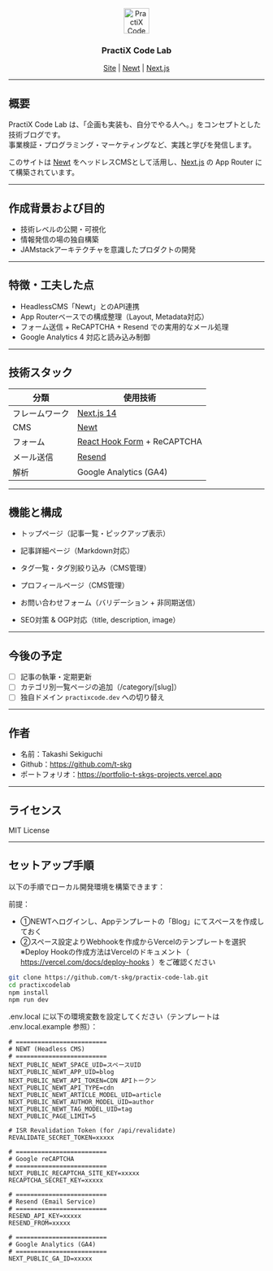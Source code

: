 <p align="center">
  <a href="https://devlog-amber.vercel.app/">
    <img src="/favicon.ico" alt="PractiX Code Lab" width="50" />
  </a>
</p>
<h3 align="center">
PractiX Code Lab
</h3>
<p align="center">
  <a href="https://devlog-amber.vercel.app/">Site</a> | <a href="https://www.newt.so/">Newt</a> | <a href="https://nextjs.org/">Next.js</a>
</p>

---

## 概要

PractiX Code Lab は、「企画も実装も、自分でやる人へ。」をコンセプトとした技術ブログです。  
事業検証・プログラミング・マーケティングなど、実践と学びを発信します。

このサイトは [Newt](https://www.newt.so/) をヘッドレスCMSとして活用し、[Next.js](https://nextjs.org/) の App Router にて構築されています。

---

## 作成背景および目的

- 技術レベルの公開・可視化
- 情報発信の場の独自構築
- JAMstackアーキテクチャを意識したプロダクトの開発

---

## 特徴・工夫した点

- HeadlessCMS「Newt」とのAPI連携
- App Routerベースでの構成整理（Layout, Metadata対応）
- フォーム送信 + ReCAPTCHA + Resend での実用的なメール処理
- Google Analytics 4 対応と読み込み制御

---

## 技術スタック

| 分類           | 使用技術                                                    |
| -------------- | ----------------------------------------------------------- |
| フレームワーク | [Next.js 14](https://nextjs.org/)                           |
| CMS            | [Newt](https://www.newt.so/)                                |
| フォーム       | [React Hook Form](https://react-hook-form.com/) + ReCAPTCHA |
| メール送信     | [Resend](https://resend.com/)                               |
| 解析           | Google Analytics (GA4)                                      |

---

## 機能と構成

- トップページ（記事一覧・ピックアップ表示）

- 記事詳細ページ（Markdown対応）

- タグ一覧・タグ別絞り込み（CMS管理）

- プロフィールページ（CMS管理）

- お問い合わせフォーム（バリデーション + 非同期送信）

- SEO対策 & OGP対応（title, description, image）

---

## 今後の予定

- [ ] 記事の執筆・定期更新
- [ ] カテゴリ別一覧ページの追加（/category/[slug]）
- [ ] 独自ドメイン `practixcode.dev` への切り替え

---

## 作者

- 名前：Takashi Sekiguchi
- Github：https://github.com/t-skg
- ポートフォリオ：https://portfolio-t-skgs-projects.vercel.app

---

## ライセンス

MIT License

---

## セットアップ手順

以下の手順でローカル開発環境を構築できます：

前提：

- ①NEWTへログインし、Appテンプレートの「Blog」にてスペースを作成しておく
- ②スペース設定よりWebhookを作成からVercelのテンプレートを選択 <br>
  ※Deploy Hookの作成方法はVercelのドキュメント（ https://vercel.com/docs/deploy-hooks ）をご確認ください

```bash
git clone https://github.com/t-skg/practix-code-lab.git
cd practixcodelab
npm install
npm run dev
```

.env.local に以下の環境変数を設定してください（テンプレートは .env.local.example 参照）：

```
# =========================
# NEWT (Headless CMS)
# =========================
NEXT_PUBLIC_NEWT_SPACE_UID=スペースUID
NEXT_PUBLIC_NEWT_APP_UID=blog
NEXT_PUBLIC_NEWT_API_TOKEN=CDN APIトークン
NEXT_PUBLIC_NEWT_API_TYPE=cdn
NEXT_PUBLIC_NEWT_ARTICLE_MODEL_UID=article
NEXT_PUBLIC_NEWT_AUTHOR_MODEL_UID=author
NEXT_PUBLIC_NEWT_TAG_MODEL_UID=tag
NEXT_PUBLIC_PAGE_LIMIT=5

# ISR Revalidation Token (for /api/revalidate)
REVALIDATE_SECRET_TOKEN=xxxxx

# =========================
# Google reCAPTCHA
# =========================
NEXT_PUBLIC_RECAPTCHA_SITE_KEY=xxxxx
RECAPTCHA_SECRET_KEY=xxxxx

# =========================
# Resend (Email Service)
# =========================
RESEND_API_KEY=xxxxx
RESEND_FROM=xxxxx

# =========================
# Google Analytics (GA4)
# =========================
NEXT_PUBLIC_GA_ID=xxxxx
```
